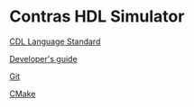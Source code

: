 # Contras HDL Simulator

[CDL Language Standard](https://github.com/tth37/contras/blob/main/doc/cdlstandard.md)

[Developer's guide](https://github.com/tth37/contras/blob/main/doc/developerguide.md)

[Git](https://git-scm.com/)

[CMake](https://cmake.org/)